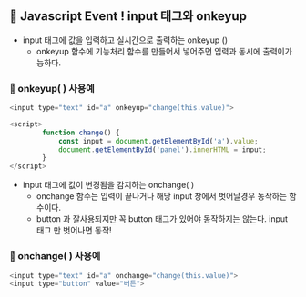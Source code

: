 ## :rocket:  Javascript Event ! input 태그와 onkeyup 

* input 태그에 값을 입력하고 실시간으로 출력하는 onkeyup () 
  * onkeyup 함수에 기능처리 함수를 만들어서 넣어주면 입력과 동시에 출력이가능하다. 

### :star2: onkeyup( ) 사용예



```javascript
<input type="text" id="a" onkeyup="change(this.value)">
```

```javascript
<script>
        function change() {
            const input = document.getElementById('a').value;
            document.getElementById('panel').innerHTML = input;
        }
</script>
```

* input 태그에 값이 변경됨을 감지하는 onchange( ) 
  * onchange 함수는 입력이 끝나거나 해당 input 창에서 벗어날경우 동작하는 함수이다.
  * button 과 잘사용되지만 꼭 button 태그가 있어야 동작하지는 않는다. input 태그 만 벗어나면 동작!

### :star2: onchange( ) 사용예

```javascript
<input type="text" id="a" onchange="change(this.value)">
<input type="button" value="버튼">
```


